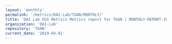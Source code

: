 ```yaml
---
layout: 'monthly'
permalink: '/metrics/DAI-Lab/TGAN/MONTHLY/'
title: 'DAI Lab OSS Metrics Metrics report for TGAN | MONTHLY-REPORT-2019-04-01'
organization: 'DAI-Lab'
repository: 'TGAN'
current_date: '2019-04-01'
---
```

